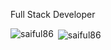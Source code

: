 Full Stack Developer
<!--
**Ashikur37/ashikur37** is a ✨ _special_ ✨ repository because its `README.md` (this file) appears on your GitHub profile.

Here are some ideas to get you started:

 
- 🌱 I’m currently learning ...
- 👯 I’m looking to collaborate on ...
- 🤔 I’m looking for help with ...
- 💬 Ask me about ...
- 📫 How to reach me: ...
- 😄 Pronouns: ...
- ⚡ Fun fact: ...
-->

<p><img align="left" src="https://github-readme-stats.vercel.app/api/top-langs/?username=ashikur37&layout=compact&hide=html" alt="saiful86" /></p>


<p>&nbsp;<img align="center" src="https://github-readme-stats.vercel.app/api?username=ashikur37&show_icons=true" alt="saiful86" /></p>
